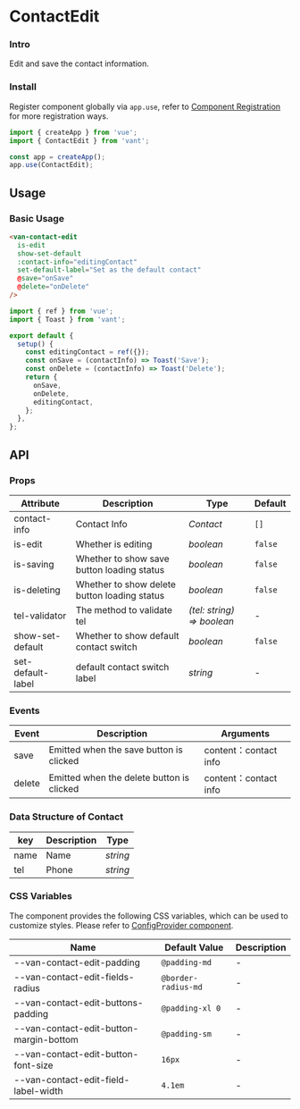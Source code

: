 # ContactEdit

### Intro

Edit and save the contact information.

### Install

Register component globally via `app.use`, refer to [Component Registration](#/en-US/advanced-usage#zu-jian-zhu-ce) for more registration ways.

```js
import { createApp } from 'vue';
import { ContactEdit } from 'vant';

const app = createApp();
app.use(ContactEdit);
```

## Usage

### Basic Usage

```html
<van-contact-edit
  is-edit
  show-set-default
  :contact-info="editingContact"
  set-default-label="Set as the default contact"
  @save="onSave"
  @delete="onDelete"
/>
```

```js
import { ref } from 'vue';
import { Toast } from 'vant';

export default {
  setup() {
    const editingContact = ref({});
    const onSave = (contactInfo) => Toast('Save');
    const onDelete = (contactInfo) => Toast('Delete');
    return {
      onSave,
      onDelete,
      editingContact,
    };
  },
};
```

## API

### Props

| Attribute | Description | Type | Default |
| --- | --- | --- | --- |
| contact-info | Contact Info | _Contact_ | `[]` |
| is-edit | Whether is editing | _boolean_ | `false` |
| is-saving | Whether to show save button loading status | _boolean_ | `false` |
| is-deleting | Whether to show delete button loading status | _boolean_ | `false` |
| tel-validator | The method to validate tel | _(tel: string) => boolean_ | - |
| show-set-default | Whether to show default contact switch | _boolean_ | `false` |
| set-default-label | default contact switch label | _string_ | - |

### Events

| Event  | Description                               | Arguments             |
| ------ | ----------------------------------------- | --------------------- |
| save   | Emitted when the save button is clicked   | content：contact info |
| delete | Emitted when the delete button is clicked | content：contact info |

### Data Structure of Contact

| key  | Description | Type     |
| ---- | ----------- | -------- |
| name | Name        | _string_ |
| tel  | Phone       | _string_ |

### CSS Variables

The component provides the following CSS variables, which can be used to customize styles. Please refer to [ConfigProvider component](#/en-US/config-provider).

| Name                                    | Default Value       | Description |
| --------------------------------------- | ------------------- | ----------- |
| --van-contact-edit-padding              | `@padding-md`       | -           |
| --van-contact-edit-fields-radius        | `@border-radius-md` | -           |
| --van-contact-edit-buttons-padding      | `@padding-xl 0`     | -           |
| --van-contact-edit-button-margin-bottom | `@padding-sm`       | -           |
| --van-contact-edit-button-font-size     | `16px`              | -           |
| --van-contact-edit-field-label-width    | `4.1em`             | -           |
